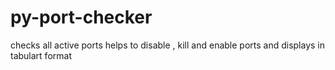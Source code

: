 # py-port-checker
checks all active ports helps to disable , kill and enable ports and displays in tabulart format
